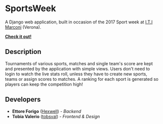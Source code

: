 # SportsWeek

A Django web application, built in occasion of the 2017 Sport week at [I.T.I Marconi](https://www.marconiverona.gov.it/portal/) (Verona).

[**Check it out!**](https://sportsweek.pythonanywhere.com/)

## Description

Tournaments of various sports, matches and single team's score are kept and presented by the application with simple views. Users don't need to login to watch the live stats roll, unless they have to create new sports, teams or assign scores to matches. 
A ranking for each sport is generated so players can keep the competition high!

## Developers

* **Ettore Forigo** ([Hexwell](https://github.com/Hexwell)) - *Backend*
* **Tobia Valerio** ([tobsval](https://github.com/tobsval)) - *Frontend & Design*
